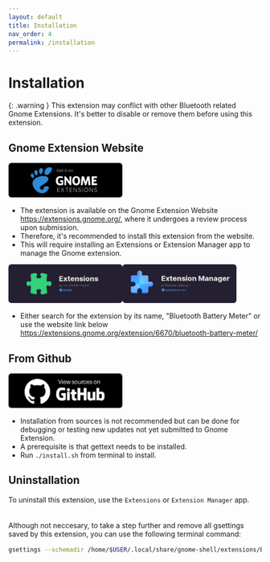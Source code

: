 ```yaml
---
layout: default
title: Installation
nav_order: 4
permalink: /installation
---
```


# Installation

{: .warning }
This extension may conflict with other Bluetooth related Gnome Extensions. It's better to disable or remove them before using this extension.

## Gnome Extension Website

[<img src="./assets/images/home/get-it-on-gnome-extension.png" width="45%">](https://extensions.gnome.org/extension/6670/bluetooth-battery-meter/)

* The extension is available on the Gnome Extension Website https://extensions.gnome.org/, where it undergoes a review process upon submission.
* Therefore, it's recommended to install this extension from the website.
* This will require installing an Extensions or Extension Manager app to manage the Gnome extension.

 
[<img src="./assets/images/installation/extension.png" width="45%">](https://flathub.org/apps/org.gnome.Extensions)[<img src="./assets/images/installation/extension-manager.png" width="45%" class="float-right">](https://flathub.org/apps/com.mattjakeman.ExtensionManager)

* Either search for the extension by its name, "Bluetooth Battery Meter" or use the website link below<br><https://extensions.gnome.org/extension/6670/bluetooth-battery-meter/>

## From Github

[<img src="./assets/images/home/view-sources-on-github.png" width="45%">](https://github.com/maniacx/Bluetooth-Battery-Meter)

* Installation from sources is not recommended but can be done for debugging or testing new updates not yet submitted to Gnome Extension.
* A prerequisite is that gettext needs to be installed.
* Run `./install.sh` from terminal to install.


## Uninstallation

To uninstall this extension, use the `Extensions`  or `Extension Manager` app.
<br>
<br>
<br>
Although not neccesary, to take a step further and remove all gsettings saved by this extension, you can use the following terminal command:
```bash
gsettings --schemadir /home/$USER/.local/share/gnome-shell/extensions/Bluetooth-Battery-Meter@maniacx.github.com/schemas reset-recursively org.gnome.shell.extensions.Bluetooth-Battery-Meter
```


